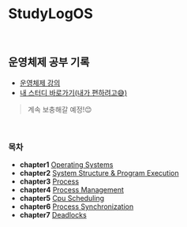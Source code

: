 # StudyLogOS

<br>

## 운영체제 공부 기록
- [운영체제 강의](http://www.kocw.or.kr/home/cview.do?mty=p&kemId=1046323)
- [내 스터디 바로가기(내가 편하려고😅)](https://github.com/DewPeaceTigers/OSStudy)
> 계속 보충해갈 예정!😊

<br>

### 목차
- **chapter1** [Operating Systems](/chapter01/Introduction_to_Operating_Systems.md)
- **chapter2** [System Structure & Program Execution](/chapter02/System_Structure&Program_Execution.md)
- **chapter3** [Process](/chapter03/Process.md)
- **chapter4** [Process Management](/chapter04/Process_Management.md)
- **chapter5** [Cpu Scheduling](/chapter05/Cpu_Scheduling.md)
- **chapter6** [Process Synchronization](/chapter06/Process_Synchronization.md)
- **chapter7** [Deadlocks](/chapter07/Deadlocks.md)

